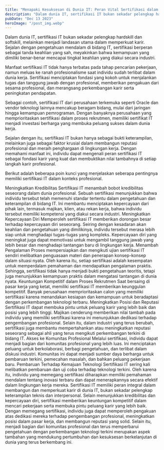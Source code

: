 ```yaml
---
title: "Menapaki Kesuksesan di Dunia IT: Peran Vital Sertifikasi dalam Membangun dan Menguatkan Karir"
description: "Dalam dunia IT, sertifikasi IT bukan sekadar pelengkap hardskill dan softskill, melainkan menjadi landasan utama dalam memperkuat karir..."
pubDate: "Dec 13 2023"
heroImage: "/post_img.webp"
---
```


Dalam dunia IT, sertifikasi IT bukan sekadar pelengkap hardskill dan softskill, melainkan menjadi landasan utama dalam memperkuat karir. Sejalan dengan pengetahuan mendalam di bidang IT, sertifikasi berperan sebagai tanda keahlian yang sah, meyakinkan bahwa kemampuan yang dimiliki benar-benar mencapai tingkat keahlian yang diakui secara industri.

Manfaat sertifikasi IT tidak hanya terbatas pada tahap pencarian pekerjaan, namun meluas ke ranah profesionalisme saat individu sudah terlibat dalam dunia kerja. Sertifikasi menciptakan fondasi yang kokoh untuk menjalankan tugas dan tanggung jawab dengan profesional, memberikan pengakuan dari sesama profesional, dan merangsang perkembangan karir serta peningkatan pendapatan.

Sebagai contoh, sertifikasi IT dari perusahaan terkemuka seperti Oracle dan vendor teknologi lainnya mencakup beragam bidang, mulai dari jaringan hingga kemampuan pemrograman. Dengan banyaknya perusahaan yang memprioritaskan sertifikasi dalam proses rekrutmen, memiliki sertifikat IT menjadi investasi berharga yang membuka peluang sukses dalam dunia kerja.

Sejalan dengan itu, sertifikasi IT bukan hanya sebagai bukti keterampilan, melainkan juga sebagai faktor krusial dalam membangun reputasi profesional dan meraih penghargaan di lingkungan kerja. Dengan memahami manfaat ini, individu dapat mengenali peran sertifikasi IT sebagai fondasi karir yang kuat dan membuktikan nilai tambahnya di setiap langkah karir profesional.

Berikut adalah beberapa poin kunci yang menjelaskan seberapa pentingnya memiliki sertifikasi IT dalam konteks profesional.

Meningkatkan Kredibilitas
Sertifikasi IT menambah bobot kredibilitas seseorang dalam dunia profesional. Sebuah sertifikasi menunjukkan bahwa individu tersebut telah memenuhi standar tertentu dalam pengetahuan dan keterampilan di bidang IT. Ini membantu menciptakan kepercayaan dari pihak lain, termasuk majikan, klien, atau rekan kerja, bahwa individu tersebut memiliki kompetensi yang diakui secara industri.
Meningkatkan Kepercayaan Diri
Memperoleh sertifikasi IT memberikan dorongan besar terhadap kepercayaan diri seseorang. Seiring dengan kesadaran akan keahlian dan pengetahuan yang dimilikinya, individu tersebut merasa lebih siap untuk menghadapi tugas-tugas yang kompleks. Kepercayaan diri yang meningkat juga dapat memotivasi untuk mengambil tanggung jawab yang lebih besar dan menghadapi tantangan baru di lingkungan kerja.
Menambah Pengalaman
Proses mempersiapkan dan mengikuti ujian sertifikasi IT sendiri melibatkan penguasaan materi dan penerapan konsep-konsep dalam situasi nyata. Oleh karena itu, setiap sertifikasi adalah kesempatan untuk memperdalam pemahaman dan mendapatkan pengalaman praktis. Sehingga, sertifikasi tidak hanya menjadi bukti pengetahuan teoritis, tetapi juga menunjukkan kemampuan praktis dalam mengatasi tantangan di dunia nyata.
Keuntungan Kompetitif dalam Proses Rekrutmen
Saat bersaing di pasar kerja yang ketat, memiliki sertifikasi IT memberikan keunggulan kompetitif. Banyak perusahaan memprioritaskan calon yang memiliki sertifikasi karena menandakan kesiapan dan kemampuan untuk beradaptasi dengan perkembangan teknologi terbaru.
Meningkatkan Posisi dan Reputasi
Sertifikasi IT dapat membuka pintu untuk peluang karir yang lebih baik dan posisi yang lebih tinggi. Majikan cenderung memberikan nilai tambah pada individu yang memiliki sertifikasi karena ini menunjukkan dedikasi terhadap pengembangan profesional. Selain itu, dalam industri yang terus berubah, sertifikasi juga membantu mempertahankan atau meningkatkan reputasi seseorang sebagai ahli yang terus mengikuti perkembangan terkini di bidang IT.
Akses ke Komunitas Profesional
Melalui sertifikasi, individu dapat menjadi bagian dari komunitas profesional yang lebih luas. Ini menciptakan peluang untuk berkolaborasi, berbagi pengetahuan, dan terlibat dalam diskusi industri. Komunitas ini dapat menjadi sumber daya berharga untuk pembaruan terkini, pemecahan masalah, dan bahkan peluang pekerjaan baru.
Pembaruan Terhadap Kemajuan Teknologi
Sertifikasi IT sering kali melibatkan pembaruan dan uji coba terhadap teknologi terkini. Oleh karena itu, individu yang memegang sertifikasi diharapkan memiliki pemahaman mendalam tentang inovasi terbaru dan dapat menerapkannya secara efektif dalam lingkungan kerja mereka.
Sertifikasi IT memiliki peran integral dalam membangun dan memperkuat karir di dunia IT, bukan sekadar pelengkap keterampilan teknis dan interpersonal. Selain menunjukkan kredibilitas dan kepercayaan diri, sertifikasi memberikan keuntungan kompetitif dalam mencari pekerjaan serta membuka pintu peluang karir yang lebih baik. Dengan memegang sertifikasi, individu juga dapat memperoleh pengakuan atas dedikasi mereka terhadap pengembangan profesional, meningkatkan posisi dalam pasar kerja, dan membangun reputasi yang solid. Selain itu, menjadi bagian dari komunitas profesional dan terus memperbarui pengetahuan dengan perkembangan teknologi terkini merupakan aspek tambahan yang mendukung pertumbuhan dan kesuksesan berkelanjutan di dunia yang terus berkembang ini.
